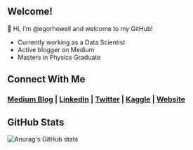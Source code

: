 ## Welcome!
👋 Hi, I’m @egorhowell and welcome to my GitHub!

- Currently working as a Data Scientist
- Active blogger on Medium
- Masters in Physics Graduate

## Connect With Me
 ### [Medium Blog](https://medium.com/@egorhowell)  |  [LinkedIn](https://uk.linkedin.com/in/egor-howell-092a721b3) | [Twitter](https://twitter.com/EgorHowell) | [Kaggle](https://www.kaggle.com/egorphysics) | [Website](https://egorhowell.github.io)


## GitHub Stats
 ![Anurag's GitHub stats](https://github-readme-stats.vercel.app/api?username=egorhowell&show_icons=true&theme=default&hide=contribs&card_width=200)
